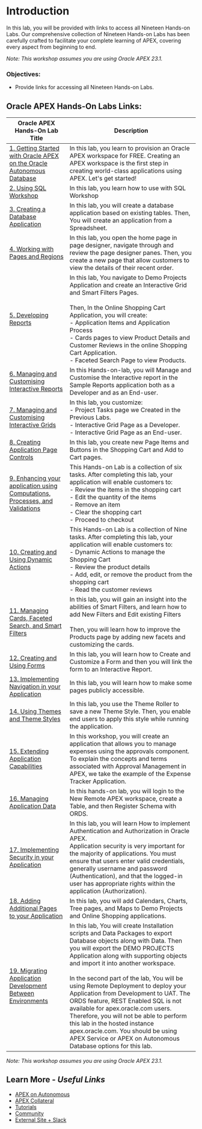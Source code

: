 # Introduction

In this lab, you will be provided with links to access all Nineteen Hands-on Labs. Our comprehensive collection of Nineteen Hands-on Labs has been carefully crafted to facilitate your complete learning of APEX, covering every aspect from beginning to end.

*Note: This workshop assumes you are using Oracle APEX 23.1.*

### Objectives:
- Provide links for accessing all Nineteen Hands-on Labs.

## Oracle APEX Hands-On Labs Links:

| Oracle APEX Hands-On Lab Title    | Description |
| ----------- | ----------- |
| [1. Getting Started with Oracle APEX on the Oracle Autonomous Database](https://apexapps.oracle.com/pls/apex/r/dbpm/livelabs/run-workshop?p210_wid=3509&p210_wec=&session=111256831588771) |  In this lab, you learn to provision an Oracle APEX workspace for FREE. Creating an APEX workspace is the first step in creating world-class applications using APEX. Let's get started!      |
| [2. Using SQL Workshop](https://apexapps.oracle.com/pls/apex/r/dbpm/livelabs/run-workshop?p210_wid=3524&p210_wec=&session=8379360721545)   |   In this lab, you learn how to use with SQL Workshop |
| [3. Creating a Database Application](https://apexapps.oracle.com/pls/apex/r/dbpm/livelabs/run-workshop?p210_wid=3526&p210_wec=&session=17448794663134) |  In this lab, you will create a database application based on existing tables. Then, You will create an application from a Spreadsheet.  |
| [4. Working with Pages and Regions](https://apexapps.oracle.com/pls/apex/r/dbpm/livelabs/run-workshop?p210_wid=3527&p210_wec=&session=5277268269701)  |  In this lab, you open the home page in page designer, navigate through and review the page designer panes. Then, you create a new page that allow customers to view the details of their recent order.  |
| [5. Developing Reports](https://apexapps.oracle.com/pls/apex/r/dbpm/livelabs/run-workshop?p210_wid=3528&p210_wec=&session=16208365897850)   | In this lab, You navigate to Demo Projects Application and create an Interactive Grid and Smart Filters Pages. <br> <br/>Then, In the Online Shopping Cart Application, you will create: <br /> - Application Items and Application Process <br/>- Cards pages to view Product Details and Customer Reviews in the online Shopping Cart Application. <br/> - Faceted Search Page to view Products.  |
| [6. Managing and Customising Interactive Reports](https://apexapps.oracle.com/pls/apex/r/dbpm/livelabs/run-workshop?p210_wid=3529&p210_wec=&session=13414919759000) |  In this Hands-on-lab, you will Manage and Customise the Interactive report in the Sample Reports application both as a Developer and as an End-user.  |
| [7. Managing and Customising Interactive Grids](https://apexapps.oracle.com/pls/apex/r/dbpm/livelabs/run-workshop?p210_wid=3532&p210_wec=&session=13997678051861)   |  In this lab, you customize: <br> - Project Tasks page we Created in the Previous Labs.<br> - Interactive Grid Page as a Developer.<br> - Interactive Grid Page as an End-user. |
| [8. Creating Application Page Controls](https://apexapps.oracle.com/pls/apex/r/dbpm/livelabs/run-workshop?p210_wid=3533&p210_wec=&session=8886919533136)  |  In this lab, you create new Page Items and Buttons in the Shopping Cart and Add to Cart pages.   |
| [9. Enhancing your application using Computations, Processes, and Validations](https://apexapps.oracle.com/pls/apex/r/dbpm/livelabs/run-workshop?p210_wid=3534&p210_wec=&session=5472038135115) | This Hands-on Lab is a collection of six tasks. After completing this lab, your application will enable customers to: <br>- Review the items in the shopping cart <br> - Edit the quantity of the items <br> - Remove an item <br> - Clear the shopping cart <br> - Proceed to checkout  |
| [10. Creating and Using Dynamic Actions](https://apexapps.oracle.com/pls/apex/r/dbpm/livelabs/run-workshop?p210_wid=3535&p210_wec=&session=114285622900802) | This Hands-on Lab is a collection of Nine tasks. After completing this lab, your application will enable customers to: <br> - Dynamic Actions to manage the Shopping Cart <br> - Review the product details <br> - Add, edit, or remove the product from the shopping cart <br> - Read the customer reviews  |
| [11. Managing Cards, Faceted Search, and Smart Filters](https://apexapps.oracle.com/pls/apex/r/dbpm/livelabs/run-workshop?p210_wid=3548&p210_wec=&session=10635743810961) | In this lab, you will gain an insight into the abilities of Smart Filters, and learn how to add New Filters and Edit existing Filters <br> <br>Then, you will learn how to improve the Products page by adding new facets and customizing the cards.   |
| [12. Creating and Using Forms](https://apexapps.oracle.com/pls/apex/r/dbpm/livelabs/run-workshop?p210_wid=3549&p210_wec=&session=125929707947870) | In this lab, you will learn how to Create and Customize a Form and then you will link the form to an Interactive Report. |
| [13. Implementing Navigation in your Application](https://apexapps.oracle.com/pls/apex/r/dbpm/livelabs/run-workshop?p210_wid=3550&p210_wec=&session=9699424442106) |  In this lab, you will learn how to make some pages publicly accessible.  |
| [14. Using Themes and Theme Styles](https://apexapps.oracle.com/pls/apex/r/dbpm/livelabs/run-workshop?p210_wid=3551&p210_wec=&session=13886981642268) | In this lab, you use the Theme Roller to save a new Theme Style. Then, you enable end users to apply this style while running the application.   |
| [15. Extending Application Capabilities](https://apexapps.oracle.com/pls/apex/r/dbpm/livelabs/run-workshop?p210_wid=3577&p210_wec=&session=112279713417494)	| In this workshop, you will create an application that allows you to manage expenses using the approvals component. To explain the concepts and terms associated with Approval Management in APEX, we take the example of the Expense Tracker Application.   |
| [16. Managing Application Data](https://apexapps.oracle.com/pls/apex/r/dbpm/livelabs/run-workshop?p210_wid=3582&p210_wec=&session=114113796090571)  | In this hands-on lab, you will login to the New Remote APEX workspace, create a Table, and then Register Schema with ORDS. |
| [17. Implementing Security in your Application](https://apexapps.oracle.com/pls/apex/r/dbpm/livelabs/run-workshop?p210_wid=3578&p210_wec=&session=108753226205988)  | In this lab, you will learn How to implement Authentication and Authorization in Oracle APEX. <br>Application security is very important for the majority of applications. You must ensure that users enter valid credentials, generally username and password (Authentication), and that the logged-in user has appropriate rights within the application (Authorization). |
| [18. Adding Additional Pages to your Application](https://apexapps.oracle.com/pls/apex/r/dbpm/livelabs/run-workshop?p210_wid=3579&p210_wec=&session=101389313807534)| In this lab, you will add Calendars, Charts, Tree pages, and Maps to Demo Projects and Online Shopping applications. |
| [19. Migrating Application Development Between Environments](https://apexapps.oracle.com/pls/apex/r/dbpm/livelabs/run-workshop?p210_wid=3580&p210_wec=&session=100396748637275) | In this lab, You will create Installation scripts and Data Packages to export Database objects along with Data. Then you will export the DEMO PROJECTS Application along with supporting objects and import it into another workspace.<br> <br>In the second part of the lab, You will be using Remote Deployment to deploy your Application from Development to UAT. The ORDS feature, REST Enabled SQL is not available for apex.oracle.com users. Therefore, you will not be able to perform this lab in the hosted instance apex.oracle.com. You should be using APEX Service or APEX on Autonomous Database options for this lab. |



*Note: This workshop assumes you are using Oracle APEX 23.1.*

## Learn More - *Useful Links*

- [APEX on Autonomous](https://apex.oracle.com/autonomous)
- [APEX Collateral](https://www.oracle.com/database/technologies/appdev/apex/collateral.html)
- [Tutorials](https://apex.oracle.com/en/learn/tutorials)
- [Community](https://apex.oracle.com/community)
- [External Site + Slack](http://apex.world)
